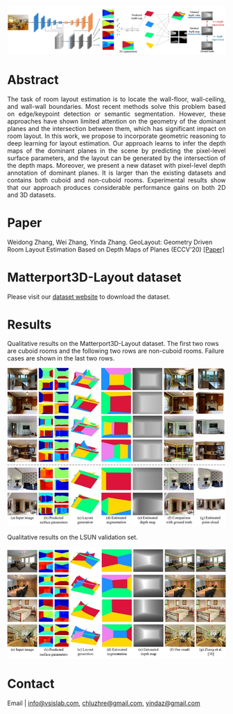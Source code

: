 
<img src="https://raw.githubusercontent.com/AyaseChihaya/AyaseChihaya.github.io/master/illustration.jpg" width="620">

# Abstract
<p align="justify">
The task of room layout estimation is to locate the wall-floor, wall-ceiling, and wall-wall boundaries. Most recent methods solve this problem based on edge/keypoint detection or semantic segmentation. However, these approaches have shown limited attention on the geometry of the dominant planes and the intersection between them, which has significant impact on room layout. In this work, we propose to incorporate geometric reasoning to deep learning for layout estimation. Our approach learns to infer the depth maps of the dominant planes in the scene by predicting the pixel-level surface parameters, and the layout can be generated by the intersection of the depth maps. Moreover, we present a new dataset with pixel-level depth annotation of dominant planes. It is larger than the existing datasets and contains both cuboid and non-cuboid rooms. Experimental results show that our approach produces considerable performance gains on both 2D and 3D datasets.
</p>

# Paper
Weidong Zhang, Wei Zhang, Yinda Zhang. GeoLayout: Geometry Driven Room Layout Estimation Based on Depth Maps of Planes (ECCV'20)
[[Paper]](https://raw.githubusercontent.com/AyaseChihaya/AyaseChihaya.github.io/master/2606.pdf)


# Matterport3D-Layout dataset
Please visit our [dataset website](https://vsislab.github.io/Matterport3D-Layout/) to download the dataset. 

# Results
Qualitative results on the Matterport3D-Layout dataset. The first two rows are cuboid rooms and the following two rows are non-cuboid rooms. Failure cases are shown in the last two rows.

<img src="https://raw.githubusercontent.com/AyaseChihaya/AyaseChihaya.github.io/master/res3d.jpg" width="620" >

Qualitative results on the LSUN validation set.

<img src="https://raw.githubusercontent.com/AyaseChihaya/AyaseChihaya.github.io/master/res2d.jpg" width="620" >


# Contact
Email | <info@vsislab.com>, <chluzhre@gmail.com>, <yindaz@gmail.com>
